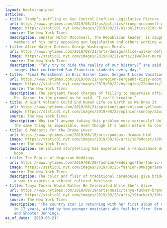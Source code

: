 ```yaml
---
layout: bootstrap-post
articles:
- title: Trump’s Waffling on Gun Control Confuses Legislative Picture
  url: https://www.nytimes.com/2019/08/21/us/politics/trump-mcconnell-guns.html
  image: https://static01.nyt.com/images/2019/08/21/us/politics/21dc-hulse/21dc-hulse-facebookJumbo.jpg
  source: The New York Times
  description: Senator Mitch McConnell, the Republican leader, is caught between some
    members of his party opposing gun legislation and others working with Democrats.
- title: Alice Walker Defends George Washington Murals
  url: https://www.nytimes.com/2019/08/21/arts/design/alice-walker-defends-george-washington-murals.html
  image: https://static01.nyt.com/images/2019/08/21/arts/21walker-mural-item/21walker-mural-item-facebookJumbo.jpg
  source: The New York Times
  description: "“Why try to hide the reality of our history?” she said of the objectionable
    images that confronted San Francisco students every day."
- title: 'Final Punishment in Eric Garner Case: Sergeant Loses Vacation Time'
  url: https://www.nytimes.com/2019/08/21/nyregion/sergeant-kizzy-adonis-eric-garner-pantaleo.html
  image: https://static01.nyt.com/images/2019/08/22/nyregion/22adonis/21adonis-facebookJumbo.jpg
  source: The New York Times
  description: The sergeant faced charges of failing to supervise officers who pressed
    Mr. Garner to the ground as he said, “I can’t breathe.”
- title: A Giant Volcano Could End Human Life on Earth as We Know It
  url: https://www.nytimes.com/2019/08/21/opinion/supervolcano-yellowstone.html
  image: https://static01.nyt.com/images/2019/08/22/opinion/sunday/22walsh/22walsh-facebookJumbo.jpg
  source: The New York Times
  description: Why isn’t anyone taking this problem more seriously? Unlikely isn’t
    the same thing as impossible, even though it’s human nature to conflate the two.
- title: 6 Podcasts for the Drama Lover
  url: https://www.nytimes.com/2019/08/15/arts/podcast-dramas.html
  image: https://static01.nyt.com/images/2019/08/18/arts/18Podcast/18Podcast-facebookJumbo.jpg
  source: The New York Times
  description: Serialized storytelling has experienced a renaissance during the podcast
    boom.
- title: The Fabric of Nigerian Weddings
  url: https://www.nytimes.com/2019/08/20/fashion/weddings/the-fabric-of-nigerian-weddings.html
  image: https://static01.nyt.com/images/2019/08/25/fashion/00NigerianWedding2/00NigerianWedding2-facebookJumbo.jpg
  source: The New York Times
  description: The color and flair of traditional ceremonies give brides and grooms
    a way to express a vibrant cultural heritage.
- title: Tanya Tucker Would Rather Be Celebrated While She’s Alive
  url: https://www.nytimes.com/2019/08/19/arts/music/tanya-tucker-brandi-carlile.html
  image: https://static01.nyt.com/images/2019/08/20/arts/19tucker3/19tucker3-facebookJumbo.jpg
  source: The New York Times
  description: 'The country star is returning with her first album of original music
    in 17 years, aided by two younger musicians who feel her fire: Brandi Carlile
    and Shooter Jennings.'
as_of_date: '2019-08-21'
---
```


